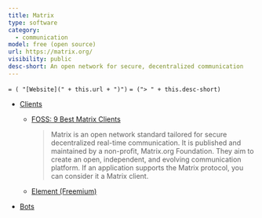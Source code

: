```yaml
---
title: Matrix
type: software
category:
  - communication
model: free (open source)
url: https://matrix.org/
visibility: public
desc-short: An open network for secure, decentralized communication
---
```

`= ( "[Website](" + this.url + ")")`
`= ("> " + this.desc-short)`

- [Clients](https://matrix.org/docs/projects/try-matrix-now/)
    - [FOSS: 9 Best Matrix Clients](https://itsfoss.com/best-matrix-clients/)
      > Matrix is an open network standard tailored for secure decentralized real-time communication.
      > It is published and maintained by a non-profit, Matrix.org Foundation. They aim to create an open, independent, and evolving communication platform.
      > If an application supports the Matrix protocol, you can consider it a Matrix client.

    - [Element (Freemium)](https://element.io/)
- [Bots](https://matrix.org/bots/)

